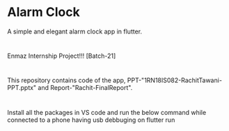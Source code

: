 # Alarm Clock
A simple and elegant alarm clock app in flutter.
#
Enmaz Internship Project!!! [Batch-21]
#
This repository contains code of the app, PPT-"1RN18IS082-RachitTawani-PPT.pptx" and Report-"Rachit-FinalReport". 
#
Install all the packages in VS code and run the below command while connected to a phone having usb debbuging on flutter run
